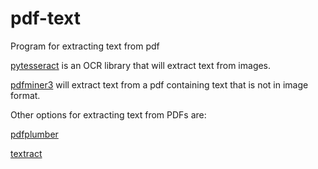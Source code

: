 # pdf-text
Program for extracting text from pdf

[pytesseract](https://pypi.org/project/pytesseract/) is an OCR library that will extract text from images.


[pdfminer3](https://github.com/gwk/pdfminer3) will extract text from a pdf containing text that is not in image format.

Other options for extracting text from PDFs are:

[pdfplumber](https://github.com/jsvine/pdfplumber)

[textract](https://textract.readthedocs.io/en/stable/python_package.html)
